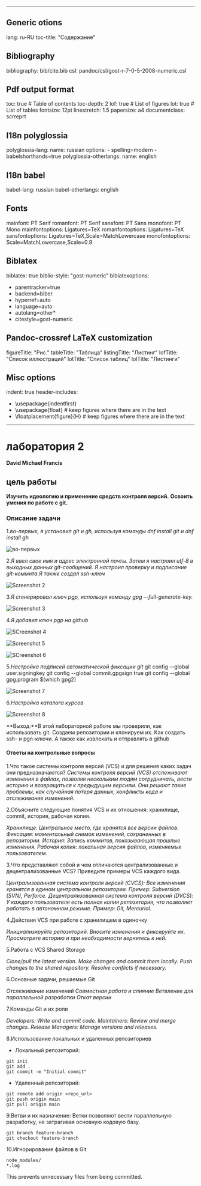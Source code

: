 

---
## Generic otions
lang: ru-RU
toc-title: "Содержание"

## Bibliography
bibliography: bib/cite.bib
csl: pandoc/csl/gost-r-7-0-5-2008-numeric.csl

## Pdf output format
toc: true # Table of contents
toc-depth: 2
lof: true # List of figures
lot: true # List of tables
fontsize: 12pt
linestretch: 1.5
papersize: a4
documentclass: scrreprt
## I18n polyglossia
polyglossia-lang:
  name: russian
  options:
	- spelling=modern
	- babelshorthands=true
polyglossia-otherlangs:
  name: english
## I18n babel
babel-lang: russian
babel-otherlangs: english
## Fonts
mainfont: PT Serif
romanfont: PT Serif
sansfont: PT Sans
monofont: PT Mono
mainfontoptions: Ligatures=TeX
romanfontoptions: Ligatures=TeX
sansfontoptions: Ligatures=TeX,Scale=MatchLowercase
monofontoptions: Scale=MatchLowercase,Scale=0.9
## Biblatex
biblatex: true
biblio-style: "gost-numeric"
biblatexoptions:
  - parentracker=true
  - backend=biber
  - hyperref=auto
  - language=auto
  - autolang=other*
  - citestyle=gost-numeric
## Pandoc-crossref LaTeX customization
figureTitle: "Рис."
tableTitle: "Таблица"
listingTitle: "Листинг"
lofTitle: "Список иллюстраций"
lotTitle: "Список таблиц"
lolTitle: "Листинги"
## Misc options
indent: true
header-includes:
  - \usepackage{indentfirst}
  - \usepackage{float} # keep figures where there are in the text
  - \floatplacement{figure}{H} # keep figures where there are in the text
---


# **лаборатория 2**

**David Michael Francis**

## цель работы
**Изучить идеологию и применение средств контроля версий.**
**Освоить умения по работе с git.**

### **Описание задачи**
1.*во-первых, я установил git и gh, используя команды dnf install git и dnf install gh*

![во-первых](images/Screenshot1.png)

2.*Я ввел свое имя и адрес электронной почты. Затем я настроил utf-8 в выходных данных git-сообщений. Я настроил проверку и подписание git-коммита.Я также создал ssh-ключ*

![Screenshot 2](images/Screenshot2.png)

3.*Я сгенерировал ключ pgp, используя команду gpg --full-generate-key.*

![Screenshot 3](images/Screenshot3.png)

4.*Я добавил ключ pgp на github*

![SCreenshot 4](images/Screenshot4.png)

![Screenshot 5](images/Screenshot5.png)

![SCreenshot 6](images/Screenshot6.png)

5.*Настройка подписей автоматической фиксации git*
git config --global user.signingkey <PGP Fingerprint>
git config --global commit.gpgsign true
git config --global gpg.program $(which gpg2)

![Screenshot 7](images/Screenshot7.png)

6.*Настройка каталога курсов*

![Screenshot 8](images/Screenshot8.png)


**Выход:**В этой лабораторной работе мы проверили, как использовать git. Создаем репозитории и клонируем их. Как создать ssh- и pgn-ключи. А также как извлекать и отправлять в github

#### Ответы на контрольные вопросы

1.Что такое системы контроля версий (VCS) и для решения каких задач они предназначаются?
*Системы контроля версий (VCS) отслеживают изменения в файлах, позволяя нескольким людям сотрудничать, вести историю и возвращаться к предыдущим версиям. Они решают такие проблемы, как случайная потеря данных, конфликты кода и отслеживание изменений.*

2.Объясните следующие понятия VCS и их отношения: хранилище, commit, история, рабочая копия.
 
*Хранилище: Центральное место, где хранятся все версии файлов.*
*Фиксация: моментальный снимок изменений, сохраненных в репозитории.*
*История: Запись коммитов, показывающая прошлые изменения.*
*Рабочая копия: локальная версия файлов, изменяемых пользователем.*

3.Что представляют собой и чем отличаются централизованные и децентрализованные VCS? Приведите примеры VCS каждого вида.

*Централизованная система контроля версий (CVCS): Все изменения хранятся в едином центральном репозитории. Пример: Subversion (SVN), Perforce.*
*Децентрализованная система контроля версий (DVCS): У каждого пользователя есть полная копия репозитория, что позволяет работать в автономном режиме. Пример: Git, Mercurial.*

4.Действия VCS при работе с хранилищем в одиночку

*Инициализируйте репозиторий.*
*Вносите изменения и фиксируйте их.*
*Просмотрите историю и при необходимости вернитесь к ней.*

5.Работа с VCS Shared Storage

*Clone/pull the latest version.*
*Make changes and commit them locally.*
*Push changes to the shared repository.*
*Resolve conflicts if necessary.*

6.Основные задачи, решаемые Git

*Отслеживание изменений*
*Совместная работа и слияние*
*Ветвление для параллельной разработки*
*Откат версии*

7.Команды Git и их роли

*Developers: Write and commit code.*
*Maintainers: Review and merge changes.*
*Release Managers: Manage versions and releases.*

8.Использование локальных и удаленных репозиториев
- Локальный репозиторий:

```
git init  
git add .  
git commit -m "Initial commit"
```
- Удаленный репозиторий:

```
git remote add origin <repo_url>  
git push origin main  
git pull origin main  
```

9.Ветви и их назначение: Ветки позволяют вести параллельную разработку, не затрагивая основную кодовую базу.

```
git branch feature-branch  
git checkout feature-branch  
```

10.Игнорирование файлов в Git

```
node_modules/  
*.log
```
This prevents unnecessary files from being committed.
  


